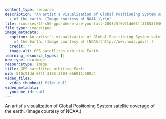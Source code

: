 ```yaml
---
content_type: resource
description: "An artist's visualization of Global Positioning System satellite coverage\
  \ of the earth. (Image courtesy of NOAA.)\r\n"
file: /courses/12-s56-gps-where-are-you-fall-2008/5f0c91dd0fff31853f04666911c689a4_12-s56f08-th.jpg
file_type: image/jpeg
image_metadata:
  caption: An artist's visualization of Global Positioning System satellite coverage
    of the Earth. (Image courtesy of [NOAA](http://www.noaa.gov/).)
  credit: ''
  image-alt: GPS satellites orbiting Earth.
learning_resource_types: []
ocw_type: OCWImage
resourcetype: Image
title: GPS satellites orbiting Earth
uid: 5f0c91dd-0fff-3185-3f04-666911c689a4
video_files:
  video_thumbnail_file: null
video_metadata:
  youtube_id: null
---
```

An artist's visualization of Global Positioning System satellite coverage of the earth. (Image courtesy of NOAA.)


